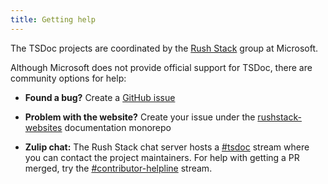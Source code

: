 ```yaml
---
title: Getting help
---
```


The TSDoc projects are coordinated by the [Rush Stack](https://rushstack.io/) group at Microsoft.

Although Microsoft does not provide official support for TSDoc, there are community options for help:

- **Found a bug?** Create a [GitHub issue](https://github.com/microsoft/tsdoc/issues)

- **Problem with the website?** Create your issue under
  the [rushstack-websites](https://github.com/microsoft/rushstack-websites/issues) documentation monorepo

- **Zulip chat:** The Rush Stack chat server hosts a [#tsdoc](https://rushstack.zulipchat.com/#narrow/stream/266672-tsdoc)
  stream where you can contact the project maintainers. For help with getting a PR merged, try the
  [#contributor-helpline](https://rushstack.zulipchat.com/#narrow/stream/279883-contributor-helpline) stream.
